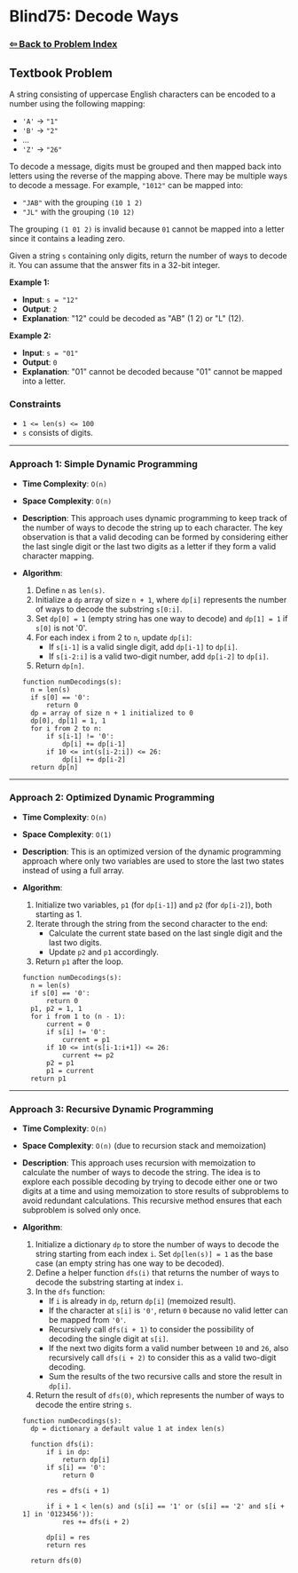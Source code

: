 # Blind75: Decode Ways

### [⇦ Back to Problem Index](../../index.md)

## Textbook Problem

A string consisting of uppercase English characters can be encoded to a number using the following mapping:

- `'A'` -> `"1"`
- `'B'` -> `"2"`
- ...
- `'Z'` -> `"26"`

To decode a message, digits must be grouped and then mapped back into letters using the reverse of the mapping above. There may be multiple ways to decode a message. For example, `"1012"` can be mapped into:

- `"JAB"` with the grouping `(10 1 2)`
- `"JL"` with the grouping `(10 12)`

The grouping `(1 01 2)` is invalid because `01` cannot be mapped into a letter since it contains a leading zero.

Given a string `s` containing only digits, return the number of ways to decode it. You can assume that the answer fits in a 32-bit integer.

**Example 1:**

- **Input**: `s = "12"`
- **Output**: `2`
- **Explanation**: "12" could be decoded as "AB" (1 2) or "L" (12).

**Example 2:**

- **Input**: `s = "01"`
- **Output**: `0`
- **Explanation**: "01" cannot be decoded because "01" cannot be mapped into a letter.

### Constraints

- `1 <= len(s) <= 100`
- `s` consists of digits.

---

### Approach 1: Simple Dynamic Programming

- **Time Complexity**: `O(n)`
- **Space Complexity**: `O(n)`
- **Description**: This approach uses dynamic programming to keep track of the number of ways to decode the string up to each character. The key observation is that a valid decoding can be formed by considering either the last single digit or the last two digits as a letter if they form a valid character mapping.
- **Algorithm**:

  1. Define `n` as `len(s)`.
  2. Initialize a `dp` array of size `n + 1`, where `dp[i]` represents the number of ways to decode the substring `s[0:i]`.
  3. Set `dp[0] = 1` (empty string has one way to decode) and `dp[1] = 1` if `s[0]` is not '0'.
  4. For each index `i` from 2 to `n`, update `dp[i]`:
     - If `s[i-1]` is a valid single digit, add `dp[i-1]` to `dp[i]`.
     - If `s[i-2:i]` is a valid two-digit number, add `dp[i-2]` to `dp[i]`.
  5. Return `dp[n]`.

  ```pseudo
  function numDecodings(s):
    n = len(s)
    if s[0] == '0':
        return 0
    dp = array of size n + 1 initialized to 0
    dp[0], dp[1] = 1, 1
    for i from 2 to n:
        if s[i-1] != '0':
            dp[i] += dp[i-1]
        if 10 <= int(s[i-2:i]) <= 26:
            dp[i] += dp[i-2]
    return dp[n]
  ```

---

### Approach 2: Optimized Dynamic Programming

- **Time Complexity**: `O(n)`
- **Space Complexity**: `O(1)`
- **Description**: This is an optimized version of the dynamic programming approach where only two variables are used to store the last two states instead of using a full array.
- **Algorithm**:

  1. Initialize two variables, `p1` (for `dp[i-1]`) and `p2` (for `dp[i-2]`), both starting as 1.
  2. Iterate through the string from the second character to the end:
     - Calculate the current state based on the last single digit and the last two digits.
     - Update `p2` and `p1` accordingly.
  3. Return `p1` after the loop.

  ```pseudo
  function numDecodings(s):
    n = len(s)
    if s[0] == '0':
        return 0
    p1, p2 = 1, 1
    for i from 1 to (n - 1):
        current = 0
        if s[i] != '0':
            current = p1
        if 10 <= int(s[i-1:i+1]) <= 26:
            current += p2
        p2 = p1
        p1 = current
    return p1
  ```

---

### Approach 3: Recursive Dynamic Programming

- **Time Complexity**: `O(n)`
- **Space Complexity**: `O(n)` (due to recursion stack and memoization)
- **Description**: This approach uses recursion with memoization to calculate the number of ways to decode the string. The idea is to explore each possible decoding by trying to decode either one or two digits at a time and using memoization to store results of subproblems to avoid redundant calculations. This recursive method ensures that each subproblem is solved only once.
- **Algorithm**:

  1. Initialize a dictionary `dp` to store the number of ways to decode the string starting from each index `i`. Set `dp[len(s)] = 1` as the base case (an empty string has one way to be decoded).
  2. Define a helper function `dfs(i)` that returns the number of ways to decode the substring starting at index `i`.
  3. In the `dfs` function:
     - If `i` is already in `dp`, return `dp[i]` (memoized result).
     - If the character at `s[i]` is `'0'`, return `0` because no valid letter can be mapped from `'0'`.
     - Recursively call `dfs(i + 1)` to consider the possibility of decoding the single digit at `s[i]`.
     - If the next two digits form a valid number between `10` and `26`, also recursively call `dfs(i + 2)` to consider this as a valid two-digit decoding.
     - Sum the results of the two recursive calls and store the result in `dp[i]`.
  4. Return the result of `dfs(0)`, which represents the number of ways to decode the entire string `s`.

  ```pseudo
  function numDecodings(s):
    dp = dictionary a default value 1 at index len(s)

    function dfs(i):
        if i in dp:
            return dp[i]
        if s[i] == '0':
            return 0

        res = dfs(i + 1)

        if i + 1 < len(s) and (s[i] == '1' or (s[i] == '2' and s[i + 1] in '0123456')):
            res += dfs(i + 2)

        dp[i] = res
        return res

    return dfs(0)
  ```
